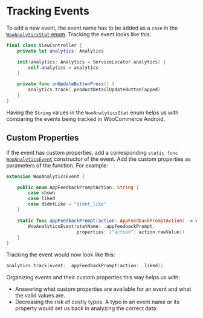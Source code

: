 # Tracking Events

To add a new event, the event name has to be added as a `case` in the [`WooAnalyticsStat` enum](../WooCommerce/Classes/Analytics/WooAnalyticsStat.swift). Tracking the event looks like this:

```swift
final class ViewController {
    private let analytics: Analytics

    init(analytics: Analytics = ServiceLocator.analytics) {
        self.analytics = analytics
    }

    private func onUpdateButtonPress() {
        analytics.track(.productDetailUpdateButtonTapped)
    }
}
```

Having the `String` values in the `WooAnalyticsStat` enum helps us with comparing the events being tracked in WooCommerce Android.

## Custom Properties

If the event has custom properties, add a corresponding `static func` [`WooAnalyticsEvent`](../WooCommerce/Classes/Analytics/WooAnalyticsEvent.swift) constructor of the event. Add the custom properties as parameters of the function. For example:

```swift
extension WooAnalyticsEvent {

    public enum AppFeedbackPromptAction: String {
        case shown
        case liked
        case didntLike = "didnt_like"
    }

    static func appFeedbackPrompt(action: AppFeedbackPromptAction) -> WooAnalyticsEvent {
        WooAnalyticsEvent(statName: .appFeedbackPrompt,
                          properties: ["action": action.rawValue])
    }
}
```

Tracking the event would now look like this:

```swift
analytics.track(event: .appFeedbackPrompt(action: .liked))
```

Organizing events and their custom properties this way helps us with:

- Answering what custom properties are available for an event and what the valid values are.
- Decreasing the risk of costly typos. A typo in an event name or its property would set us back in analyzing the correct data.
